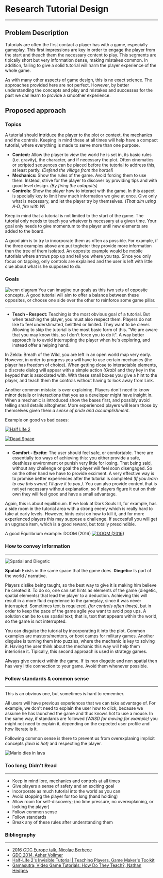 # Research Tutorial Design
---

## Problem Description

Tutorials are often the first contact a player has with a game, especially gameplay. This first impressions are key in order to engage the player from the start and theach them the necessary content to play. This segments are tipically short but very information dense, making mistakes common. In addition, failing to give a solid tutorial will harm the player experience of the whole game.

As with many other aspects of game design, this is no exact science. The approaches provided here are not perfect. However, by better understanding the concepts and play and mistakes and successes for the past we can learn to provide a smoother experience.


## Proposed approach

### Topics

A tutorial should intriduce the player to the plot or context, the mechanics and the controls. Keeping in mind these at all times will help have a compact tutorial, where everything is made to serve more than one purpose.

- **Context:** Allow the player to view the world he is set in, its basic rules (i.e. gravity), the character, and if necessary the plot.
 Often cinematics or scripted sequences can be placed before the tutorial to address this, at least partly. _(Defend the village from the horde!)_
- **Mechanics:** Show the rules of the game. Avoid forcing them to use them. Instead, strive for the player to discover by providing tips and with good level design. _(By firing the catapults)_
- **Controls:** Show the player how to interact with the game. In this aspect is specially key to limit how much information we give at once. Give only what is necessary, and let the player try by themselves. _(That aim using A-D, fire with W)_

Keep in mind that a tutorial is not limited to the start of the game. The tutorial only needs to teach you whatever is necessary at a given time. Your goal only needs to give momentum to the player until new elements are added to the board.

A good aim is to try to incorporate them as often as possible. For example, if the three examples above are put togheter they provide more information than the tree of them isolated. An opposite example would be mobile tutorials where arrows pop up and tell you where you tap. Since you only focus on tapping, only controls are explained and the user is left with little clue about what is he supposed to do.


### Goals 
![venn diagram](https://raw.githubusercontent.com/paufiol/Research-Tutorial-Design/master/docs/images/venn_diagram.png)
You can imagine our goals as this two sets of opposite concepts. A good tutorial will aim to offer a balance between these opposites, or choose one side over the other to reinforce some game pillar.

---

- **Teach - Respect:** Teaching is the most obvious goal of a tutorial. But when teaching the player, you must also respect them. Players do not like to feel understimated, belittled or limited. They want to be clever. Allowing to skip the tutorial is the most basic form of this. "We are aware that you may know this, so I don't force you to do it". A way better approach is to avoid interrupting the player when he's exploring, and instead offer a helping hand. 

In Zelda: Breath of the Wild, you are left in an open world map very early. However, in order to progress you will have to use certain mechanics (the player has freedom of choice). When getting close to interactable elements, a discrete dialog will appear with a simple action _(Grab)_ and they key in the keypad that is associated with. With these small boxes you give a hint to the player, and teach them the controls without having to look away from Link.

Another common mistake is over explaining. Players don't need to know minor details or interactions that you as a developer might have insight in. When a mechanic is introduced show the bases first, and possibly avoid telling small details alltogheter. More experienced players will learn those by themselves given them _a sense of pride and accomplishment_.

Example on good vs bad cases:

[![Half Life 2](https://i.pinimg.com/originals/d6/06/e3/d606e3ba47fdda6f76d785f754013c8f.jpg)](https://www.youtube.com/watch?v=kz71F34UyIM)

[![Dead Space](https://steamuserimages-a.akamaihd.net/ugc/275096611232409534/67A38DCB41269B357435303856617E8FD6CCEC85/?imw=1024&imh=578&ima=fit&impolicy=Letterbox&imcolor=%23000000&letterbox=true)](https://imgur.com/gallery/hlxvF/comment/292991808)

---

- **Comfort - Excite:** The user should feel safe, or comfortable. There are essentially too ways of achieving this: you either provide a safe, deathless environment or punish very little for losing. That being said, without any challenge or goal the player will feel soon disengaged. So on the other hand we have to provide exciment. A very effective way is to promise better experiences after the tutorial is completed _(If you learn to use this sword, I'll give it to you.)_. You can also provide content that is not yet necessary without explanation, so if players figure it out on their own they will feel good and have a small advantage. 

Again, this is about equilibrium. If we look at Dark Souls III, for example, has a side room in the tutorial area with a strong enemy which is really hard to take at early levels. However, hints exist on how to kill it, and for more experienced players this may suppose a challenge. If succesfull you will get an upgrade item, which is a good reward, but totally prescindible.

A good Equilibrium example: DOOM (2016)
[![DOOM (2016)](https://i1.wp.com/twincitiesgeek.com/wp-content/uploads/2016/05/DOOM-Beginning-Kill.gif?fit=500%2C282)](https://youtu.be/c8uBO8grqd8?t=15)


### How to convey information
---
![Spatial and Diegetic](https://raw.githubusercontent.com/paufiol/Research-Tutorial-Design/master/docs/images/info_chart_multiexample.PNG)

**Spatial:** Exists in the same space that the game does.
**Diegetic:** Is part of the world / narrative.

Players dislike being taught, so the best way to give it is making him believe he created it. To do so, one can set hints as elements of the game (diegetic, spatial elements) that lead the player to a deduction. Achieving this will result in a more fluid experience to the gameplay, since it was never interrupted.
Sometimes text is requiered, _(for controls often times)_, but in order to keep the pace of the game agile you want to avoid pop ups. A solution can be to use spatial text; that is, text that appears within the world, so the game is not interrupted.

You can disguise the tutorial by incorporating it into the plot. Common examples are masters/mentors, or boot camps for military games.
Another disguise is turning them into puzzles, where the mechanic is key to solving it. Having the user think about the mechanic this way will help them interiorise it. Tipically, this second approach is used in strategy games. 

Always give context within the game. If its non diegetic and non spatial then has very little connection to your game. Avoid them whenever possible. 

### Follow standards & common sense
---

This is an obvious one, but sometimes is hard to remember. 

All users will have previous experiences that we can take advantage of. For example, we don't need to explain the user how to click, because we assume he has launched the game and thus knows hot to use a mouse. In the same way, if standards are followed _(WASD for moving for example)_ you might not need to explain it, depending on the expected user profile and how literate is it.

Following common sense is there to prevent us from overexplaning implicit concepts _(lava is hot)_ and respecting the player.

![Mario dies in lava](https://24.media.tumblr.com/e8465cc29bc5552f10156b83715a40a9/tumblr_mtn3uhJGKA1sjqlxio1_500.gif)


### Too long; Didn't Read
---

- Keep in mind lore, mechanics and controls at all times
- Give players a sense of safety and an exciting goal
- Incorporate as much tutorial into the world as you can
- Avoid stopping the player for too long (hand holding)
- Allow room for self-discovery; (no time pressure, no overexplaining, or locking the player)
- Follow common sense
- Follow standards
- Break any of these rules after understanding them  


### Bibliography
--- 

- [2016 GDC Europe talk, Nicolae Berbece](https://www.youtube.com/watch?v=VM1pV_6IE34)
- [GDC 2014, Asher Vollmer](https://www.youtube.com/watch?v=Uf7xLHUpKHE)
- [Half-Life 2's Invisible Tutorial | Teaching Players, Game Maker's Toolkit](https://www.youtube.com/watch?v=MMggqenxuZc)
- [Gamasutra; Video Game Tutorials: How Do They Teach?, Nathan Hedges](https://www.gamasutra.com/blogs/NathanHedges/20171013/307378/Video_Game_Tutorials_How_Do_They_Teach.php)

